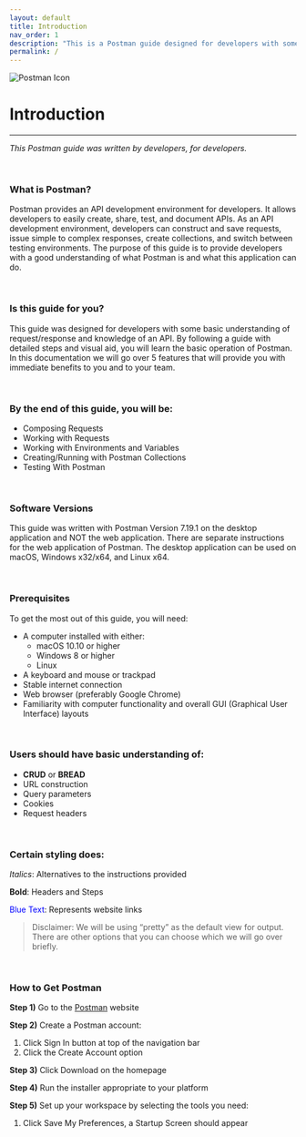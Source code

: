 ```yaml
---
layout: default
title: Introduction
nav_order: 1
description: "This is a Postman guide designed for developers with some basic understanding of request/response and some knowledge of an API."
permalink: /
---
```


![Postman Icon](https://github.com/cee-elle/postman-documentation/blob/gh-pages/docs/raw/postmanicon.png?raw=true)

# Introduction
___

*This Postman guide was written by developers, for developers.*

<br>

### What is Postman?

Postman provides an API development environment for developers. It allows developers to easily create, share, test, and document APIs. As an API development environment, developers can construct and save requests, issue simple to complex responses, create collections, and switch between testing environments. The purpose of this guide is to provide developers with a good understanding of what Postman is and what this application can do.

<br>


### Is this guide for you?

This guide was designed for developers with some basic understanding of request/response and knowledge of an API. By following a guide with detailed steps and visual aid, you will learn the basic operation of Postman. In this documentation we will go over 5 features that will provide  you with immediate benefits to you and to your team.

<br>


### By the end of this guide, you will be:

- Composing Requests
- Working with Requests
- Working with Environments and Variables 
- Creating/Running with Postman Collections
- Testing With Postman

<br>


### Software Versions
This guide was written with Postman Version 7.19.1 on the desktop application and NOT the web application. There are separate instructions for the web application of Postman. The desktop application can be used on macOS, Windows x32/x64, and Linux x64.

<br>


### Prerequisites
To get the most out of this guide, you will need:
- A computer installed with either:<br>
    - macOS 10.10 or higher
    - Windows 8 or higher
    - Linux
- A keyboard and mouse or trackpad
- Stable internet connection
- Web browser (preferably Google Chrome)
- Familiarity with computer functionality and overall GUI (Graphical User Interface) layouts

<br>


### Users should have basic understanding of:
- **CRUD** or **BREAD**
- URL construction
- Query parameters
- Cookies
- Request headers

<br>


### Certain styling does: 
*Italics*: Alternatives to the instructions provided

**Bold**: Headers and Steps

<p><font color='blue'>Blue Text</font>: Represents website links</p>

> Disclaimer: We will be using “pretty” as the default view for output. There are other options that you can choose which we will go over briefly.

<br>


### How to Get Postman

**Step 1)** Go to the [Postman](https://www.getpostman.com) website

**Step 2)** Create a Postman account:

1. Click Sign In button at top of the navigation bar
2. Click the Create Account option

**Step 3)** Click Download on the homepage

**Step 4)** Run the installer appropriate to your platform

**Step 5)** Set up your workspace by selecting the tools you need:

1. Click Save My Preferences, a Startup Screen should appear
